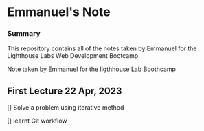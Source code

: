 # Emmanuel's Note

### Summary 

This repository contains all of the notes taken by Emmanuel for the Lighthouse Labs Web Development Bootcamp.

Note taken by [Emmanuel](https://github.com//emanuelbalogun) for the [ligthhouse](https://lighthouselabs.ca) Lab Boothcamp
## First Lecture 22 Apr, 2023
[] Solve a problem using iterative method

[] learnt Git workflow


